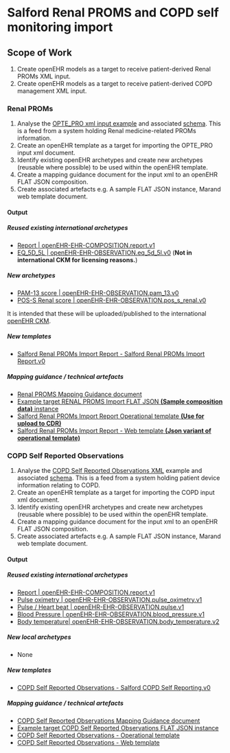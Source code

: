 # Salford Renal PROMS and COPD self monitoring import

## Scope of Work

1. Create openEHR models as a target to receive patient-derived Renal PROMs XML input.
2. Create openEHR models as a target to receive patient-derived COPD management XML input.


### Renal PROMs

1. Analyse the [OPTE_PRO xml input example](technical/mappings/renal/OPTE_PRO_anon_survey.xml) and associated [schema](technical/mappings/renal/Survey.xsd). This is a feed from a system holding Renal medicine-related PROMs information.
2. Create an openEHR template as a target for importing the OPTE_PRO input xml document.
3. Identify existing openEHR archetypes and create new archetypes (reusable where possible) to be used within the openEHR template.
4. Create a mapping guidance document for the input xml to an openEHR FLAT JSON composition.
5. Create associated artefacts e.g. A sample FLAT JSON instance, Marand web template document.

#### Output

##### Reused existing international archetypes
  -  [Report | openEHR-EHR-COMPOSITION.report.v1](models/CKM/remote/org.openehr/archetypes/composition/openEHR-EHR-COMPOSITION.report.v1.adl)
  - [EQ_5D_5L | openEHR-EHR-OBSERVATION.eq_5d_5l.v0](models/local/archetypes/entry/observation/openEHR-EHR-OBSERVATION.eq_5d_5l.v0.adl) (**Not in international CKM for licensing reasons.**)

##### New archetypes
  - [PAM-13 score | openEHR-EHR-OBSERVATION.pam_13.v0](models/local/archetypes/entry/observation/openEHR-EHR-OBSERVATION.pam_13.v0.adl)
  - [POS-S Renal score | openEHR-EHR-OBSERVATION.pos_s_renal.v0](models/local/archetypes/entry/observation/openEHR-EHR-OBSERVATION.pos_s_renal.v0.adl)

It is intended that these will be uploaded/published to the international [openEHR CKM](openehr.org/ckm).

##### New templates
  -  [Salford Renal PROMs Import Report - Salford Renal PROMs Import Report.v0](models/Templates/Salford%20Renal%20PROMs%20Import%20Report.v0.oet)

##### Mapping guidance / technical artefacts

- [Renal PROMS Mapping Guidance document](technical/mappings/renal/OPTE_PRO_anon_survey_mapping.md)
- [Example target RENAL PROMS Import FLAT JSON **(Sample composition data)** instance](technical/instance/Salford_Renal_PROMS_FLAT_1.json)
- [Salford Renal PROMs Import Report Operational template **(Use for upload to CDR)**](technical/operational/Salford%20Renal%20PROMs%20Import%20Report.opt)
- [Salford Renal PROMs Import Report - Web template **(Json variant of operational template)**](technical/web_template/Salford_Renal_PROMS__import_template.json)


### COPD Self Reported Observations

1. Analyse the [COPD Self Reported Observations XML](technical/mappings/copd/XML-Example-PMS.TXT) example and associated [schema](technical/mappings/copd/XSD-Example-PMS.txt). This is a feed from a system holding patient device information relating to COPD.
2. Create an openEHR template as a target for importing the COPD input xml document.
3. Identify existing openEHR archetypes and create new archetypes (reusable where possible) to be used within the openEHR template.
4. Create a mapping guidance document for the input xml to an openEHR FLAT JSON composition.
5. Create associated artefacts e.g. A sample FLAT JSON instance, Marand web template document.

#### Output

##### Reused existing international archetypes
  - [Report | openEHR-EHR-COMPOSITION.report.v1](models/CKM/remote/org.openehr/archetypes/composition/openEHR-EHR-COMPOSITION.report.v1.adl)
  - [Pulse oximetry | openEHR-EHR-OBSERVATION.pulse_oximetry.v1](models/CKM/remote/org.openehr/archetypes/entry/observation/openEHR-EHR-OBSERVATION.pulse_oximetry.v1.adl)
  - [Pulse / Heart beat | openEHR-EHR-OBSERVATION.pulse.v1](models/CKM/remote/org.openehr/archetypes/entry/observation/openEHR-EHR-OBSERVATION.pulse.v1.adl)
  - [Blood Pressure | openEHR-EHR-OBSERVATION.blood_pressure.v1](models/CKM/remote/org.openehr/archetypes/entry/observation/openEHR-EHR-OBSERVATION.blood_pressure.v1.adl)
  - [Body temperature| openEHR-EHR-OBSERVATION.body_temperature.v2](models/CKM/remote/org.openehr/archetypes/entry/observation/openEHR-EHR-OBSERVATION.body_temperature.v2.adl)

##### New local archetypes
  - None

##### New templates
  -  [COPD Self Reported Observations - Salford COPD Self Reporting.v0](models/Templates/Salford%20COPD%20Self%20Reporting.v0.oet)

##### Mapping guidance / technical artefacts

- [COPD Self Reported Observations Mapping Guidance document](technical/mappings/copd/COPD_Self_Reporting_mapping.md)
- [Example target COPD Self Reported Observations FLAT JSON instance](technical/instance/Salford_COPD_Self_reporting_FLAT_1.json)
- [COPD Self Reported Observations - Operational template](technical/operational/Salford%20COPD%20Self%20Reporting.opt)
- [COPD Self Reported Observations - Web template](technical/web_template/Salford_COPD_Self_Reporting__import_template.json)
